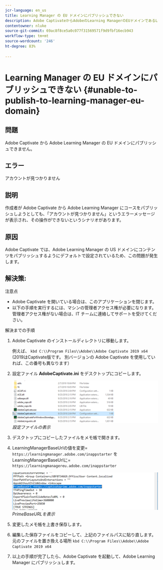 ```yaml
---
jcr-language: en_us
title: Learning Manager の EU ドメインにパブリッシュできない
description: Adobe CaptivateからAdobeのLearning ManagerのEUドメインであるLearning Manager Adobeにパブリッシュできない。
contentowner: nluke
source-git-commit: 69ac8f8ce5a0c077f31569571f9d9fbf16ecb943
workflow-type: tm+mt
source-wordcount: '246'
ht-degree: 83%

---
```




# Learning Manager の EU ドメインにパブリッシュできない {#unable-to-publish-to-learning-manager-eu-domain}

## 問題

Adobe Captivate から Adobe Learning Manager の EU ドメインにパブリッシュできません。

## エラー

アカウントが見つかりません

## 説明

作成者が Adobe Captivate から Adobe Learning Manager にコースをパブリッシュしようとしても、「アカウントが見つかりません」というエラーメッセージが表示され、その操作ができないというシナリオがあります。

## 原因

Adobe Captivate では、Adobe Learning Manager の US ドメインにコンテンツをパブリッシュするようにデフォルトで設定されているため、この問題が発生します。

## 解決策:

注意点

* Adobe Captivate を開いている場合は、このアプリケーションを閉じます。
* 以下の手順を実行するには、マシンの管理者アクセス権が必要になります。 管理者アクセス権がない場合は、IT チームに連絡してサポートを受けてください。

解決までの手順

1. Adobe Captivate のインストールディレクトリに移動します。

   例えば、  `kbd C:\\Program Files\\Adobe\\Adobe Captivate 2019 x64` (2019はCaptivate版です。 別バージョンの Adobe Captivate を使用していれば、この番号も異なります）

1. 設定ファイル **AdobeCaptivate.ini** をデスクトップにコピーします。

   ![](assets/cp-captivate.ini.png)
   *設定ファイルの表示*

1. デスクトップにコピーしたファイルをメモ帳で開きます。
1. LearningManagerBaseUrlの値を変更= `https://learningmanager.adobe.com/inappstarter` をLearningManagerBaseUrlに= `https://learningmanagereu.adobe.com/inappstarter`

   ![](assets/cp-primebaseurl.png)
   *PrimeBaseURLを表示*

1. 変更したメモ帳を上書き保存します。
1. 編集した保存ファイルをコピーして、上記のファイルパスに貼り直します。 元のファイルを置き換える場所  `kbd C:\\Program Files\\Adobe\\Adobe Captivate 2019 x64`
1. 以上の手順が完了したら、Adobe Captivate を起動して、Adobe Learning Manager にパブリッシュします。
